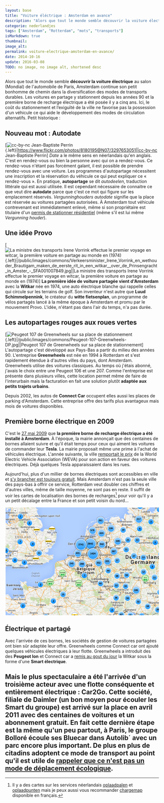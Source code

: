 ```yaml
---
layout: base
title: "Voiture éléctrique : Amsterdam en avance"
description: "Alors que tout le monde semble découvrir la voiture électrique au salon (Mondial) de l'automobile de Paris, Amsterdam continue son petit bonhomme de chemin da"
categorie: nederlandjes
tags: ["Amsterdam", "Rotterdam", "mots", "transports"]
isMarkdown: true
thumbnail: 
image_alt: 
permalink: voiture-electrique-amsterdam-en-avance/
date: 2014-10-16
update: 2016-03-08
TODO: no image, no image alt, shortened desc
---
```


Alors que tout le monde semble **découvrir la voiture électrique** au salon (Mondial) de l'automobile de Paris, Amsterdam continue son petit bonhomme de chemin dans la diversification des modes de transports durables. Les voitures en partage y stationnent depuis les années 90 et la première borne de recharge électrique a été posée il y a cinq ans. Ici, le coût du stationnement et l’exiguïté de la ville ne favorise pas la possession d'un véhicule ce qui aide le développement des modes de circulation alternatifs. Petit historique :

## Nouveau mot : Autodate
[![cc-by-nc Jean-Baptiste Perrin](.parking-autodate-vergunninghouders_t.jpg){.left}|https://www.flickr.com/photos/8180195@N07/3297653051||cc-by-nc Jean-Baptiste Perrin]
*Date* a le même sens en néerlandais qu'en anglais. C'est en rendez-vous ou bien la personne avec qui on a rendez-vous. Ce rendez-vous n'étant pas forcément galant, il est possible de prendre rendez-vous avec une voiture. Les programmes d'autopartage nécessitent une inscription et la réservation du véhicule ce qui peut expliquer ce « rendez-vous ». En pratique, **autopartage** se dit *autodeelen*, traduction littérale qui est aussi utilisée. Il est cependant nécessaire de connaitre ce que veut dire **autodate** parce que c'est ce mot qui figure sur les emplacement réservés. *Vergunninghouders autodate* signifie que la place est réservée au voitures partagées autorisées. À Amsterdam tout véhicule contrevenant est immédiatement enlevé, même si son propriétaire est titulaire d'un [permis de stationner résidentiel](/la-parking-residentiel) (même s'il est lui même *Vergunning houder*).

## Une idée Provo
[![La ministre des transports Irene Vorrink effectue le premier voyage en witcar, la première voiture en partage au monde en (1974)](.Verkeersminister_Irene_Vorrink_en_wethouder_Brautigam_maken_de_eerste_rit_in_een_witkar__over_de_Prinsengracht_in_Amster_-_SFA001007849_t.jpg){.left}|/public/images/commons/Verkeersminister_Irene_Vorrink_en_wethouder_Brautigam_maken_de_eerste_rit_in_een_witkar__over_de_Prinsengracht_in_Amster_-_SFA001007849.jpg||La ministre des transports Irene Vorrink effectue le premier voyage en witcar, la première voiture en partage au monde en (1974)]
**La première idée de voiture partagée vient d'Amsterdam** avec la **Witkar** née en 1974, une auto électrique blanche qui rappelle celles qui circule sur les terrains de golf. Son inventeur n'est autre que **Luud Schimmelpennink**, le créateur du **witte fietsenplan**, un programme de vélos partagés lancé à la même époque à Amsterdam et promu par le mouvement Provo. L'idée, n'étant pas dans l'air du temps, n'a pas durée.

## Les autopartages rouges aux roues vertes
[![Peugeot 107 de Greenwheels sur sa place de stationnement](.Peugeot-107-Greenwheels-DP_t.jpg){.left}|/public/images/commons/Peugeot-107-Greenwheels-DP.jpg||Peugeot 107 de Greenwheels sur sa place de stationnement]
L'autopartage c'est développé aux Pays-Bas a partir du milieu des années 90. L'entreprise **Greenwheels** est née en 1994 à Rotterdam et s'est rapidement étendue à d'autres villes du pays, dont Amsterdam. Greenwheels utilise des voitures classiques. Au temps où j'étais abonné, j'avais le choix entre une Peugeot 106 et une 207. Comme l'entreprise est présente dans plusieurs villes, cette location permet même de faire de l'interurbain mais la facturation en fait une solution plutôt **adaptée aux petits trajets urbains**.

Depuis 2002, les autos de **Connect Car** occupent elles aussi les places de parking d'Amsterdam. Cette entreprise offre des tarifs plus avantageux mais mois de voitures disponibles.

## Première borne électrique en 2009
C'est le [27 mai 2009](http://www.verkeersnet.nl/1492/amsterdam-neemt-eerste-oplaadpunt-en-eerste-elektrische-personenauto%E2%80%99s-in-gebruik/) que **la première borne de recharge électrique a été installé à Amsterdam**. À l'époque, la mairie annonçait que des centaines de bornes allaient suivre et qu'il était temps pour ceux qui aiment les voitures de commander leur **Tesla**. La mairie proposait même une prime à l'achat de véhicules électrique. L'année suivante, la ville [remportait le prix](http://www.mobilite-durable.org/innover-pour-demain/villes-durables/vehicule-electrique--amsterdam-recompensee.html) de la World Electric Vehicle Association (WEVA) pour son action en faveur des voitures électriques. Déjà quelques Tesla apparaissaient dans les rues.

Aujourd'hui, plus d'un millier de bornes électriques sont accessibles en ville et [s'y brancher est toujours gratuit](http://www.amsterdam.nl/parkeren-verkeer/amsterdam-elektrisch/opladen/oplaadpunten/). Mais Amsterdam n'est pas la seule ville des pays-bas à offrir ce service, Rotterdam veut doubler ces chiffres et d'autres villes, même de taille moyenne, ne sont pas en reste. Il suffit de voir les cartes de localisation des bornes de recharges[^1] pour voir qu'il y a un petit décalage entre la France et son petit voisin du nord...

![C](station-recharge-oplaadpunten.png)

## Électrique et partagé
Avec l'arrivée de ces bornes, les sociétés de gestion de voitures partagées ont bien sûr adaptée leur offre. Greenwheels comme Connect car ont ajouté quelques véhicules électriques à leur flotte. Greenwheels a introduit des des **Peugeot Ion** et Connect car a [remis au gout du jour](http://www.witkar.nl/content/lokaties) la Witkar sous la forme d'une **Smart électrique**.

Mais le plus spectaculaire a été l'arrivée d'un troisième acteur avec une flotte conséquente et entièrement électrique : **Car2Go**. Cette société, filiale de Daimler (un bon moyen pour écouler les Smart du groupe) est arrivé sur la place en avril 2011 avec des centaines de voitures et un abonnement gratuit. En fait cette dernière étape est la même qu'un peu partout, à Paris, le groupe Bolloré écoule ses **Bluecar** dans **Autolib´** avec un parc encore plus important. De plus en plus de citadins adoptent ce mode de transport au point qu'il est utile de [rappeler que ce n'est pas un mode de déplacement écologique](http://www.lemonde.fr/planete/article/2014/06/26/publicite-la-voiture-electrique-n-est-pas-ecologique_4445251_3244.html).
---
[^1]: Il y a des cartes sur les services néerlandais [oplaadpalen](http://www.oplaadpalen.nl/) et [oplaadpunten](https://www.oplaadpunten.nl/) mais je peux aussi vous recommander [chargemap](http://chargemap.com/) disponible en français.
<!-- post notes:
gratis
http://www.amsterdam.nl/parkeren-verkeer/amsterdam-elektrisch/opladen/oplaadpunten/ 
http://www.verkeersnet.nl/1492/amsterdam-neemt-eerste-oplaadpunt-en-eerste-elektrische-personenauto%E2%80%99s-in-gebruik/ 
http://www.oplaadpalen.nl/ https://www.oplaadpunten.nl/ 
http://chargemap.com/ 
http://www.mobilite-durable.org/innover-pour-demain/villes-durables/vehicule-electrique--amsterdam-recompensee.html 
http://www.breezcar.com/actualites/article/4000-bornes-de-recharge-aux-Pays-Bas 
http://flickrhivemind.net/Tags/autodate/Interesting
--->
